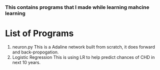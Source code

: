 ### This contains programs that I made while learning mahcine learning

# List of Programs
1. neuron.py
This is a Adaline network built from scratch, it does forward and back-propogation.
2. Logistic Regression
This is using LR to help predict chances of CHD in next 10 years.